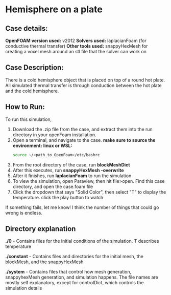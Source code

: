 # Hemisphere on a plate

## Case details:

**OpenFOAM version used:** v2012
**Solvers used:** laplacianFoam (for conductive thermal transfer)
**Other tools used:** snappyHexMesh for creating a voxel mesh around an stl file that the solver can work on

## Case Description:

There is a cold hemisphere object that is placed on top of a round hot plate. All simulated
thermal transfer is through conduction between the hot plate and the cold hemisphere.

## How to Run:

To run this simulation, 
1) Download the .zip file from the case, and extract them into the run directory in your openFoam installation. 
2) Open a terminal, and navigate to the case. **make sure to source the environment:**
    **linux or WSL:** 
    ```bash
    source ~/<path_to_OpenFoam>/etc/bashrc
3) From the root directory of the case, run **blockMeshDict**
4) After this executes, run **snappyHexMesh -overwrite**
5) After it finishes, run **laplacianFoam** to run the simulation
6) To view the simulation, open Paraview, then hit file>open. Find this case directory, and open the case.foam file
7) Click the dropdown that says "Solid Color", then select "T" to display the temperature. click the play button to watch

If something fails, let me know! I think the number of things that could go wrong is endless.

## Directory explanation

**./0** - Contains files for the initial conditions of the simulation. T describes temperature

**./constant** - Contains files and directories for the initial mesh, the blockMesh, and the snappyHexMesh

**./system** - Contains files that control how mesh generation, snappyhexMesh generation, and simulation happens. The file names are mostly self explanatory, except for controlDict, which controls the simulation details
